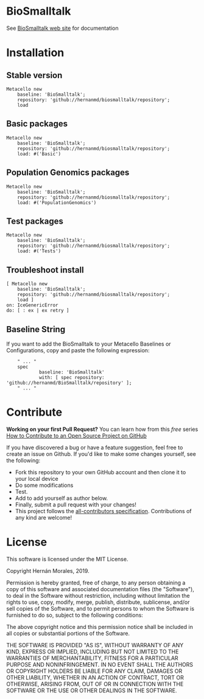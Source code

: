 # BioSmalltalk

See [BioSmalltalk web site](https://biosmalltalk.github.io/web) for documentation

# Installation

## Stable version

```smalltalk
Metacello new
    baseline: 'BioSmalltalk';
    repository: 'github://hernanmd/biosmalltalk/repository';
    load
```

## Basic packages

```smalltalk
Metacello new
    baseline: 'BioSmalltalk';
    repository: 'github://hernanmd/biosmalltalk/repository';
    load: #('Basic')
```

## Population Genomics packages

```smalltalk
Metacello new
    baseline: 'BioSmalltalk';
    repository: 'github://hernanmd/biosmalltalk/repository';
    load: #('PopulationGenomics')
```

## Test packages

```smalltalk
Metacello new
    baseline: 'BioSmalltalk';
    repository: 'github://hernanmd/biosmalltalk/repository';
    load: #('Tests')
```

## Troubleshoot install

```smalltalk
[ Metacello new
    baseline: 'BioSmalltalk';
    repository: 'github://hernanmd/biosmalltalk/repository';
    load ]
on: IceGenericError 
do: [ : ex | ex retry ]
```

## Baseline String

If you want to add the BioSmalltalk to your Metacello Baselines or Configurations, copy and paste the following expression:

        " ... "
        spec
                baseline: 'BioSmalltalk' 
                with: [ spec repository: 'github://hernanmd/BioSmalltalk/repository' ];
        " ... "

# Contribute

**Working on your first Pull Request?** You can learn how from this *free* series [How to Contribute to an Open Source Project on GitHub](https://egghead.io/series/how-to-contribute-to-an-open-source-project-on-github)

If you have discovered a bug or have a feature suggestion, feel free to create an issue on Github.
If you'd like to make some changes yourself, see the following:    

  - Fork this repository to your own GitHub account and then clone it to your local device
  - Do some modifications
  - Test.
  - Add <your GitHub username> to add yourself as author below.
  - Finally, submit a pull request with your changes!
  - This project follows the [all-contributors specification](https://github.com/kentcdodds/all-contributors). Contributions of any kind are welcome!

# License

This software is licensed under the MIT License.

Copyright Hernán Morales, 2019.

Permission is hereby granted, free of charge, to any person obtaining
 a copy of this software and associated documentation files (the 
"Software"), to deal in the Software without restriction, including 
without limitation the rights to use, copy, modify, merge, publish, 
distribute, sublicense, and/or sell copies of the Software, and to 
permit persons to whom the Software is furnished to do so, subject to 
the following conditions:

The above copyright notice and this permission notice shall be included in all copies or substantial portions of the Software.

THE SOFTWARE IS PROVIDED "AS IS", WITHOUT WARRANTY OF ANY KIND, 
EXPRESS OR IMPLIED, INCLUDING BUT NOT LIMITED TO THE WARRANTIES OF 
MERCHANTABILITY, FITNESS FOR A PARTICULAR PURPOSE AND NONINFRINGEMENT. 
IN NO EVENT SHALL THE AUTHORS OR COPYRIGHT HOLDERS BE LIABLE FOR ANY 
CLAIM, DAMAGES OR OTHER LIABILITY, WHETHER IN AN ACTION OF CONTRACT, 
TORT OR OTHERWISE, ARISING FROM, OUT OF OR IN CONNECTION WITH THE 
SOFTWARE OR THE USE OR OTHER DEALINGS IN THE SOFTWARE.
